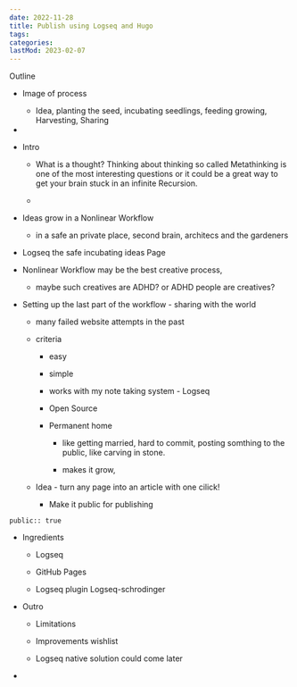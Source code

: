 ```yaml
---
date: 2022-11-28
title: Publish using Logseq and Hugo
tags:
categories:
lastMod: 2023-02-07
---
```



Outline

  + Image of process

    + Idea, planting the seed, incubating seedlings, feeding growing, Harvesting, Sharing

  + 

  + Intro

    + What is a thought? Thinking about thinking so called Metathinking is one of the most interesting questions or it could be a great way to get your brain stuck in an infinite Recursion.

    + 

  + Ideas grow in a Nonlinear Workflow

    + in a safe an private place, second brain, architecs and the gardeners

  + Logseq the safe incubating ideas Page

  + Nonlinear Workflow may be the best creative process,

    + maybe such creatives are ADHD? or ADHD people are creatives?

  + Setting up the last part of the workflow - sharing with the world

    + many failed website attempts in the past

    + criteria

      + easy

      + simple

      + works with my note taking system - Logseq

      + Open Source

      + Permanent home

        + like getting married, hard to commit, posting somthing to the public, like carving in stone.

        + makes it grow,

    + Idea - turn any page into an article with one cilick!

      + Make it public for publishing

```
public:: true
```

  + Ingredients

    + Logseq

    + GitHub Pages

    + Logseq plugin Logseq-schrodinger

  + Outro

    + Limitations

    + Improvements wishlist

    + Logseq native solution could come later

  + 


